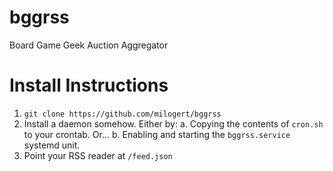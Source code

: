 # bggrss
Board Game Geek Auction Aggregator

# Install Instructions
1. ```git clone https://github.com/milogert/bggrss```
2. Install a daemon somehow. Either by:
  a. Copying the contents of ```cron.sh``` to your crontab. Or...
  b. Enabling and starting the ```bggrss.service``` systemd unit.
3. Point your RSS reader at ```/feed.json```
